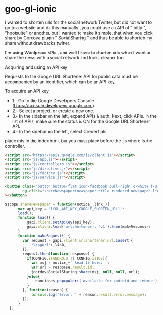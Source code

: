 # goo-gl-ionic
I wanted to shorten urls for the social network Twitter, but did not want to go to a website and do this manually , you could use an API of " bitly ", "hootsuite" or another, but I wanted to make it simple, that when you click share by Cordova plugin " SocialSharing " and thus be able to shorten my share without drawbacks twitter.

I'm using Wordpress APIs , and well I have to shorten urls when I want to share the news with a social network and looks cleaner too.

Acquiring and using an API key

Requests to the Google URL Shortener API for public data must be accompanied by an identifier, which can be an API key.

To acquire an API key:

* 1.- Go to the Google Developers Console (https://console.developers.google.com).
* 2.- Select a project, or create a new one.
* 3.- In the sidebar on the left, expand APIs & auth. Next, click APIs. In the list of APIs, make sure the status is ON for the Google URL Shortener API.
* 4.- In the sidebar on the left, select Credentials.

place this in the index.html, but you must place before the .js where is the controller.
```html
<script src="https://apis.google.com/js/client.js"></script>
<script src="js/app.js"></script>
<script src="js/controllers.js"></script>
<script src="js/directive.js"></script>
<script src="js/factory.js"></script>
<script src="js/service.js"></script>
```

```html
<button class="button button-flat icon-facebook pull-right c-white f-s-1-5em c-6"
        ng-click="shareNewspaper(newspaper.title.rendered,newspaper.link)"
></button>
```

```javascript
$scope.shareNewspaper = function(notice_,link_){
      var api_key = '[YOU_API_KEY_GOOGLE_SHORTEN_URL]';
      load();
      function load() {
          gapi.client.setApiKey(api_key);
          gapi.client.load('urlshortener', 'v1').then(makeRequest);
      }
      function makeRequest() {
        var request = gapi.client.urlshortener.url.insert({
            'longUrl': link_
        });
        request.then(function(response) {
          if(CONFIG.isANDROID || CONFIG.isIOS){
            var msj = notice_+' Read it here: ';
            var url = response.result.id;
            $cordovaSocialSharing.share(msj, null, null, url);
          }else{
              Funciones.popupAlert("Available for Android and IPhone");
          }
        }, function(reason) {
            console.log('Error: ' + reason.result.error.message);
        });
      }
  };
  ```
 
